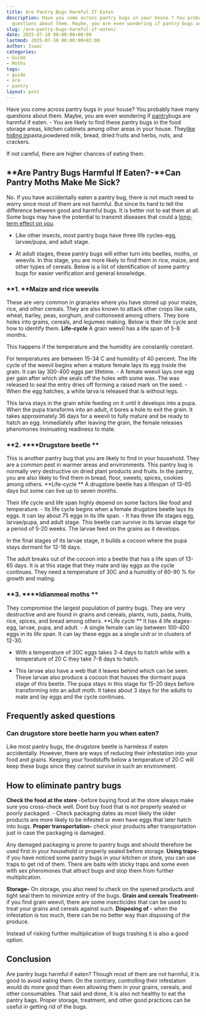 ```yaml
---
title: Are Pantry Bugs Harmful If Eaten
description: Have you come across pantry bugs in your house ? You probably have many
  questions about them. Maybe, you are even wondering if pantry bugs are harmful if...
slug: /are-pantry-bugs-harmful-if-eaten/
date: 2025-07-10 00:00:00+00:00
lastmod: 2025-07-10 00:00:00+03:00
author: Isaac
categories:
- Guide
- Moths
tags:
- guide
- are
- pantry
layout: post
---
```

Have you come across pantry bugs in your house? You probably have many questions about them. Maybe, you are even wondering if [pantry](https://pestpolicy.com/how-long-do-pantry-bugs-live/)bugs are harmful if eaten. - You are likely to find these pantry bugs in the food storage areas, kitchen cabinets among other areas in your house. They[like hiding in](https://pestpolicy.com/what-causes-pantry-bugs/)pasta,powdered milk, bread, dried fruits and herbs, nuts, and crackers.

If not careful, there are higher chances of eating them.

##  **Are Pantry Bugs Harmful If Eaten?-**Can Pantry Moths Make Me Sick?

No. If you have accidentally eaten a pantry bug, there is not much need to worry since most of them are not harmful. But since its hard to tell the difference between good and harmful bugs. It is better not to eat them at all. Some bugs may have the potential to transmit diseases that could a [long-term effect on you](https://pestpolicy.com/how-long-do-pantry-bugs-live/).

- Like other insects, most pantry bugs have three life cycles-egg, larvae/pupa, and adult stage.

- At adult stages, these pantry bugs will either turn into beetles, moths, or weevils. In this stage, you are more likely to find them in rice, maize, and other types of cereals. Below is a list of identification of some pantry bugs for easier verification and general knowledge.

###  **1. ****Maize and rice weevils**

These are very common in granaries where you have stored up your maize, rice, and other cereals. They are also known to attack other crops like oats, wheat, barley, peas, sorghum, and cottonseed among others. They bore holes into grains, cereals, and legumes making. Below is their life cycle and how to identify them. **Life-cycle** A grain weevil has a life span of 5-8 months.

This happens if the temperature and the humidity are constantly constant.

For temperatures are between 15-34 C and humidity of 40 percent. The life cycle of the weevil begins when a mature female lays its egg inside the grain. It can lay 300-400 eggs per lifetime. - A female weevil lays one egg per gain after which she seals off the holes with some wax. The wax released to seal the entry dries off forming a raised mark on the seed. - When the egg hatches, a white larva is released that is without legs.

This larva stays in the grain while feeding on it until it develops into a pupa. When the pupa transforms into an adult, it bores a hole to exit the grain. It takes approximately 36 days for a weevil to fully mature and be ready to hatch an egg. Immediately after leaving the grain, the female releases pheromones insinuating readiness to mate.

###  **2. ****Drugstore beetle **

This is another pantry bug that you are likely to find in your household. They are a common pest in warmer areas and environments. This pantry bug is normally very destructive on dried plant products and fruits. In the pantry, you are also likely to find them in bread, floor, sweets, spices, cookies among others. **Life-cycle ** A drugstore beetle has a lifespan of 13-65 days but some can live up to seven months.

Their life cycle and life span highly depend on some factors like food and temperature. - Its life cycle begins when a female drugstore beetle lays its eggs. It can lay about 75 eggs in its life span. - It has three life stages egg, larvae/pupa, and adult stage. This beetle can survive in its larvae stage for a period of 5-20 weeks. The larvae feed on the grains as it develops.

In the final stages of its larvae stage, it builds a cocoon where the pupa stays dormant for 12-18 days.

The adult breaks out of the cocoon into a beetle that has a life span of 13-65 days. It is at this stage that they mate and lay eggs as the cycle continues. They need a temperature of 30C and a humidity of 60-90 % for growth and mating.

###  **3. ****Idianmeal moths **

They compromise the largest population of pantry bugs. They are very destructive and are found in grains and cereals, plants, nuts, pasta, fruits, rice, spices, and bread among others. **Life cycle ** It has 4 life stages-egg, larvae, pupa, and adult. - A single female can lay between 100-400 eggs in its life span. It can lay these eggs as a single unit or in clusters of 12-30.

- With a temperature of 30C eggs takes 3-4 days to hatch while with a temperature of 20 C they take 7-8 days to hatch.

- This larvae also have a web that it leaves behind which can be seen. These larvae also produce a cocoon that houses the dormant pupa stage of this beetle. The pupa stays in this stage for 15-20 days before transforming into an adult moth. It takes about 3 days for the adults to mate and lay eggs and the cycle continues.

##  Frequently asked questions

###  **Can drugstore store beetle harm you when eaten?**

Like most pantry bugs, the drugstore beetle is harmless if eaten accidentally. However, there are ways of reducing their infestation into your food and grains. Keeping your foodstuffs below a temperature of 20 C will keep these bugs since they cannot survive in such an environment.

##  **How to eliminate pantry bugs**

**Check the food at the store** -before buying food at the store always make sure you cross-check well. Dont buy food that is not properly sealed or poorly packaged. - Check packaging dates as most likely the older products are more likely to be infested or even have eggs that later hatch into bugs. **Proper transportation-** check your products after transportation just in case the packaging is damaged.

Any damaged packaging is prone to pantry bugs and should therefore be used first in your household or properly sealed before storage. **Using traps-** if you have noticed some pantry bugs in your kitchen or store, you can use traps to get rid of them. There are baits with sticky traps and some even with sex pheromones that attract bugs and stop them from further multiplication.

**Storage-** On storage, you also need to check on the opened products and tight seal them to minimize entry of the bugs. **Grain and cereals Treatment-** if you find grain weevil, there are some insecticides that can be used to treat your grains and cereals against such. **Disposing of -** when the infestation is too much, there can be no better way than disposing of the produce.

Instead of risking further multiplication of bugs trashing it is also a good option.

##  Conclusion

Are pantry bugs harmful if eaten? Though most of them are not harmful, it is good to avoid eating them. On the contrary, controlling their infestation would do more good than even allowing them in your grains, cereals, and other consumables. That said and done, it is also not healthy to eat the pantry bags. Proper storage, treatment, and other good practices can be useful in getting rid of the bugs.
